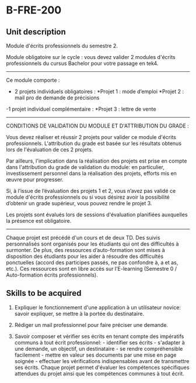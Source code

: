 # B-FRE-200

## Unit description

Module d'écrits professionnels du semestre 2.

Module obligatoire sur le cycle :
vous devez valider 2 modules d'écrits professionnels du cursus Bachelor pour votre passage en tek4.

-------------------
Ce module comporte :
- 2 projets individuels obligatoires :
          *Projet 1 : mode d’emploi
          *Projet 2 : mail pro de demande de précisions

-1 projet individuel complémentaire :
          *Projet 3 : lettre de vente

-----------------------------

CONDITIONS DE VALIDATION DU MODULE ET D'ATTRIBUTION DU GRADE :

Vous devez réaliser et réussir 2 projets pour valider ce module d'écrits professionnels.
L'attribution du grade est basée sur les résultats obtenus lors de l'évaluation de ces 2 projets.

Par ailleurs, l'implication dans la réalisation des projets est prise en compte dans l'attribution du grade de validation du module: en particulier, investissement personnel dans la réalisation des projets, efforts mis en œuvre pour progresser.

Si, à l’issue de l’évaluation des projets 1 et 2, vous n’avez pas validé ce module d'écrits professionnels ou si vous désirez avoir la possibilité d’obtenir un grade supérieur, vous pouvez rendre le projet 3.

Les projets sont évalués lors de sessions d'évaluation planifiées auxquelles la présence est obligatoire.

-----------------------------

Chaque projet est précédé d'un cours et de deux TD.
Des suivis personnalisés sont organisés pour les étudiants qui ont des difficultés à surmonter.
De plus, des ressources d’auto-formation sont mises à disposition des étudiants pour les aider à résoudre des difficultés ponctuelles (accord des participes passés, ne pas confondre à, a et as, etc.).
Ces ressources sont en libre accès sur l'E-learning (Semestre 0 / Auto-formation écrits professionnels).

## Skills to be acquired

1) Expliquer le fonctionnement d'une application à un utilisateur novice: savoir expliquer, se mettre à la portée du destinataire.

2) Rédiger un mail professionnel pour faire préciser une demande.

3) Savoir composer et vérifier ses écrits en tenant compte des impératifs communs à tout écrit professionnel: - identifier ses écrits - s'adapter à une demande, un objectif, un destinataire - se rendre compréhensible facilement - mettre en valeur ses documents par une mise en page soignée - effectuer les vérifications indispensables avant de transmettre ses écrits.
Chaque projet permet d'évaluer les compétences spécifiques attendues du projet ainsi que les compétences communes à tout écrit.
